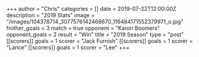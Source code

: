 +++
author = "Chris"
categories = []
date = 2019-07-22T12:00:00Z
description = "2019 Stats"
image = "/images/104378714_3077576142468670_116484171552379971_o.jpg"
frother_goals = 3
match = true
opponent = "Karori Boomers"
opponent_goals = 2
result = "Win"
title = "2019 Season"
type = "post"
[[scorers]]
goals = 1
scorer = "Jack Furnish"
[[scorers]]
goals = 1
scorer = "Lance"
[[scorers]]
goals = 1
scorer = "Lee"
+++